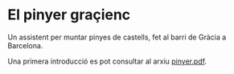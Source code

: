 El pinyer graçienc
==================

Un assistent per muntar pinyes de castells, fet al barri de Gràcia a Barcelona.

Una primera introducció es pot consultar al arxiu <a href="pinyer/tree/master/doc/pinyer.pdf">pinyer.pdf</a>.